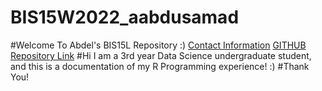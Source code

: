 # BIS15W2022_aabdusamad
#Welcome To Abdel's BIS15L Repository :) 
[Contact Information](mailto:aabdusamad@ucdavis.edu)
[GITHUB Repository Link](https://github.com/SAMADPDX/BIS15W2022_aabdusamad)
#Hi I am a 3rd year Data Science undergraduate student, and this is a documentation of my R Programming experience! :) 
#Thank You! 


